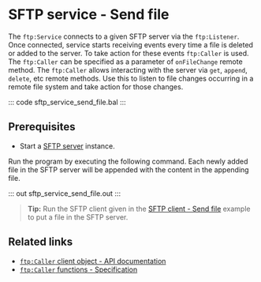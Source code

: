 # SFTP service - Send file

The `ftp:Service` connects to a given SFTP server via the `ftp:Listener`. Once connected, service starts receiving events every time a file is deleted or added to the server. To take action for these events `ftp:Caller` is used. The `ftp:Caller` can be specified as a parameter of `onFileChange` remote method. The `ftp:Caller` allows interacting with the server via `get`, `append`, `delete`, etc remote methods. Use this to listen to file changes occurring in a remote file system and take action for those changes.

::: code sftp_service_send_file.bal :::

## Prerequisites
- Start a [SFTP server](https://hub.docker.com/r/atmoz/sftp/) instance.

Run the program by executing the following command. Each newly added file in the SFTP server will be appended with the content in the appending file.

::: out sftp_service_send_file.out :::

>**Tip:** Run the SFTP client given in the [SFTP client - Send file](/learn/by-example/sftp-client-send-file) example to put a file in the SFTP server.

## Related links
- [`ftp:Caller` client object - API documentation](https://lib.ballerina.io/ballerina/ftp/latest#Caller)
- [`ftp:Caller` functions - Specification](/spec/ftp/#52-functions)
